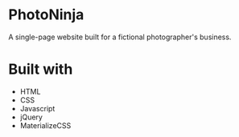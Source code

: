 # PhotoNinja

A single-page website built for a fictional photographer's business.

# Built with

* HTML
* CSS
* Javascript
* jQuery
* MaterializeCSS
